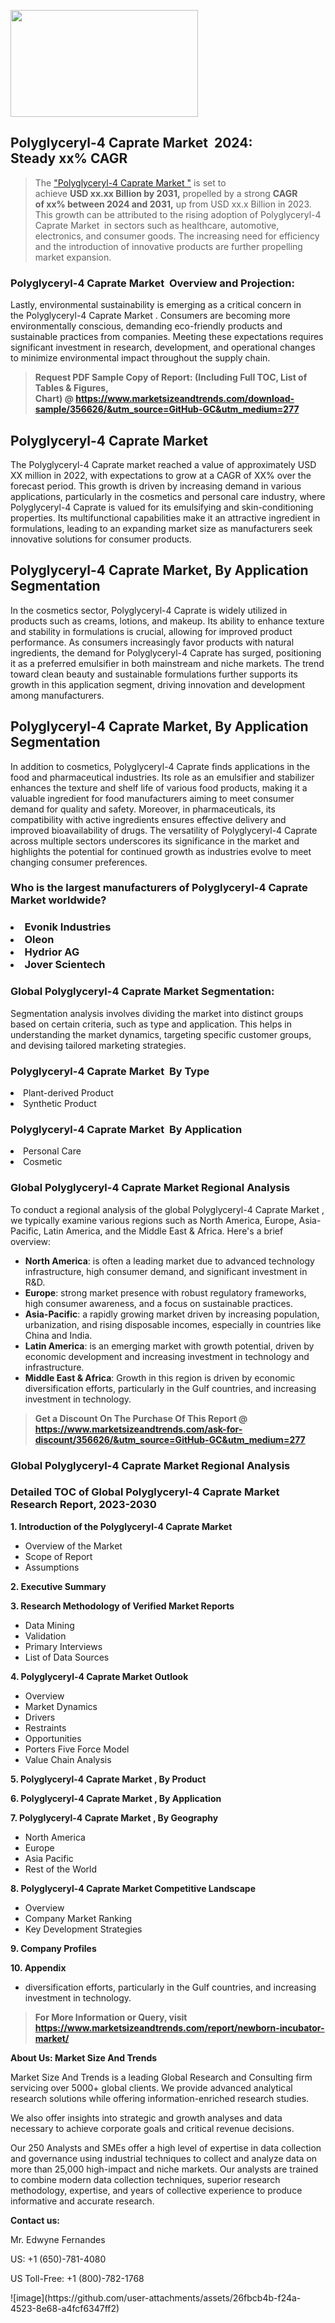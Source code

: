 <p><img class="alignnone size-medium wp-image-20088" src="https://ffe5etoiles.com/wp-content/uploads/2024/12/MST1-300x171.png" alt="" width="300" height="171" /></p><h2 id="ember46" class="ember-view reader-text-block__heading-2">Polyglyceryl-4 Caprate Market &nbsp;2024: Steady&nbsp;xx% CAGR</h2><blockquote id="ember47" class="ember-view reader-text-block__blockquote">The&nbsp;<a class="app-aware-link " href="https://www.marketsizeandtrends.com/download-sample/356626/&utm_source=GitHub-GC&utm_medium=277" target="_blank" data-test-app-aware-link="">"Polyglyceryl-4 Caprate Market "</a>&nbsp;is set to achieve&nbsp;<strong>USD&nbsp;xx.xx&nbsp;Billion by 2031,</strong>&nbsp;propelled by a strong&nbsp;<strong>CAGR of&nbsp;xx% between 2024 and 2031,</strong>&nbsp;up from USD xx.x Billion in 2023. This growth can be attributed to the rising adoption of&nbsp;Polyglyceryl-4 Caprate Market &nbsp;in sectors such as healthcare, automotive, electronics, and consumer goods. The increasing need for efficiency and the introduction of innovative products are further propelling market expansion.</blockquote><h3 id="ember48" class="ember-view reader-text-block__heading-3">Polyglyceryl-4 Caprate Market &nbsp;Overview and Projection:</h3><p id="ember49" class="ember-view reader-text-block__paragraph">Lastly, environmental sustainability is emerging as a critical concern in the&nbsp;Polyglyceryl-4 Caprate Market . Consumers are becoming more environmentally conscious, demanding eco-friendly products and sustainable practices from companies. Meeting these expectations requires significant investment in research, development, and operational changes to minimize environmental impact throughout the supply chain.</p><blockquote id="ember50" class="ember-view reader-text-block__blockquote"><strong>Request PDF Sample Copy of Report: (Including Full TOC, List of Tables &amp; Figures, Chart)&nbsp;@&nbsp;<strong><a href="https://www.marketsizeandtrends.com/download-sample/356626/&utm_source=GitHub-GC&utm_medium=277" target="_blank">https://www.marketsizeandtrends.com/download-sample/356626/&utm_source=GitHub-GC&utm_medium=277</a></strong></strong></blockquote><h3 class=""> <h2>Polyglyceryl-4 Caprate Market</h2><p>The Polyglyceryl-4 Caprate market reached a value of approximately USD XX million in 2022, with expectations to grow at a CAGR of XX% over the forecast period. This growth is driven by increasing demand in various applications, particularly in the cosmetics and personal care industry, where Polyglyceryl-4 Caprate is valued for its emulsifying and skin-conditioning properties. Its multifunctional capabilities make it an attractive ingredient in formulations, leading to an expanding market size as manufacturers seek innovative solutions for consumer products.</p><h2>Polyglyceryl-4 Caprate Market, By Application Segmentation</h2><p>In the cosmetics sector, Polyglyceryl-4 Caprate is widely utilized in products such as creams, lotions, and makeup. Its ability to enhance texture and stability in formulations is crucial, allowing for improved product performance. As consumers increasingly favor products with natural ingredients, the demand for Polyglyceryl-4 Caprate has surged, positioning it as a preferred emulsifier in both mainstream and niche markets. The trend toward clean beauty and sustainable formulations further supports its growth in this application segment, driving innovation and development among manufacturers.</p><h2>Polyglyceryl-4 Caprate Market, By Application Segmentation</h2><p>In addition to cosmetics, Polyglyceryl-4 Caprate finds applications in the food and pharmaceutical industries. Its role as an emulsifier and stabilizer enhances the texture and shelf life of various food products, making it a valuable ingredient for food manufacturers aiming to meet consumer demand for quality and safety. Moreover, in pharmaceuticals, its compatibility with active ingredients ensures effective delivery and improved bioavailability of drugs. The versatility of Polyglyceryl-4 Caprate across multiple sectors underscores its significance in the market and highlights the potential for continued growth as industries evolve to meet changing consumer preferences.</p></h3><h3 id="" class="">Who is the largest manufacturers of&nbsp;Polyglyceryl-4 Caprate Market  worldwide?</h3><h3 class=""></Li><Li>Evonik Industries</Li><Li> Oleon</Li><Li> Hydrior AG</Li><Li> Jover Scientech</h3><h3 id="ember53" class="ember-view reader-text-block__heading-3">Global&nbsp;Polyglyceryl-4 Caprate Market  Segmentation:</h3><p id="ember54" class="ember-view reader-text-block__paragraph">Segmentation analysis involves dividing the market into distinct groups based on certain criteria, such as type and application. This helps in understanding the market dynamics, targeting specific customer groups, and devising tailored marketing strategies.</p><h3 id="" class="">Polyglyceryl-4 Caprate Market &nbsp;By Type</h3><p></Li><Li>Plant-derived Product</Li><Li> Synthetic Product</p><h3 id="" class="">Polyglyceryl-4 Caprate Market &nbsp;By Application</h3><p class=""></Li><Li>Personal Care</Li><Li> Cosmetic</p><h3 id="ember62" class="ember-view reader-text-block__heading-3">Global Polyglyceryl-4 Caprate Market  Regional Analysis</h3><p id="ember63" class="ember-view reader-text-block__paragraph">To conduct a regional analysis of the global Polyglyceryl-4 Caprate Market , we typically examine various regions such as North America, Europe, Asia-Pacific, Latin America, and the Middle East &amp; Africa. Here's a brief overview:</p><ul><li><strong>North America</strong>: is often a leading market due to advanced technology infrastructure, high consumer demand, and significant investment in R&amp;D.</li><li><strong>Europe</strong>: strong market presence with robust regulatory frameworks, high consumer awareness, and a focus on sustainable practices.</li><li><strong>Asia-Pacific</strong>: a rapidly growing market driven by increasing population, urbanization, and rising disposable incomes, especially in countries like China and India.</li><li><strong>Latin America</strong>: is an emerging market with growth potential, driven by economic development and increasing investment in technology and infrastructure.</li><li><strong>Middle East &amp; Africa</strong>: Growth in this region is driven by economic diversification efforts, particularly in the Gulf countries, and increasing investment in technology.</li></ul><blockquote id="ember61" class="ember-view reader-text-block__blockquote"><strong>Get a Discount On The Purchase Of This Report @ <strong><a href="https://html-cleaner.com/" target="">https://www.marketsizeandtrends.com/ask-for-discount/356626/&utm_source=GitHub-GC&utm_medium=277</a></strong></strong></blockquote><h3 id="ember62" class="ember-view reader-text-block__heading-3">Global Polyglyceryl-4 Caprate Market  Regional Analysis</h3><h3 id="" class="">Detailed TOC of Global Polyglyceryl-4 Caprate Market  Research Report, 2023-2030</h3><p id="" class=""><strong>1. Introduction of the Polyglyceryl-4 Caprate Market </strong></p><ul><li>Overview of the Market</li><li>Scope of Report</li><li>Assumptions</li></ul><p id="" class=""><strong>2. Executive Summary</strong></p><p id="" class=""><strong>3. Research Methodology of Verified Market Reports</strong></p><ul><li>Data Mining</li><li>Validation</li><li>Primary Interviews</li><li>List of Data Sources</li></ul><p id="" class=""><strong>4. Polyglyceryl-4 Caprate Market  Outlook</strong></p><ul><li>Overview</li><li>Market Dynamics</li><li>Drivers</li><li>Restraints</li><li>Opportunities</li><li>Porters Five Force Model</li><li>Value Chain Analysis</li></ul><p id="" class=""><strong>5. Polyglyceryl-4 Caprate Market , By Product</strong></p><p id="" class=""><strong>6. Polyglyceryl-4 Caprate Market , By Application</strong></p><p id="" class=""><strong>7. Polyglyceryl-4 Caprate Market , By Geography</strong></p><ul><li>North America</li><li>Europe</li><li>Asia Pacific</li><li>Rest of the World</li></ul><p id="" class=""><strong>8. Polyglyceryl-4 Caprate Market  Competitive Landscape</strong></p><ul><li>Overview</li><li>Company Market Ranking</li><li>Key Development Strategies</li></ul><p id="" class=""><strong>9. Company Profiles</strong></p><p id="" class=""><strong>10. Appendix</strong></p><ul><li>diversification efforts, particularly in the Gulf countries, and increasing investment in technology.</li></ul><blockquote id="ember65" class="ember-view reader-text-block__blockquote"><strong>For More Information or Query, visit <strong><strong><a href="https://html-cleaner.com/" target="">https://www.marketsizeandtrends.com/report/newborn-incubator-market/</a></strong></strong></strong></blockquote><p id="" class=""><strong>About Us: Market Size And Trends</strong></p><p id="" class="">Market Size And Trends is a leading Global Research and Consulting firm servicing over 5000+ global clients. We provide advanced analytical research solutions while offering information-enriched research studies.</p><p id="" class="">We also offer insights into strategic and growth analyses and data necessary to achieve corporate goals and critical revenue decisions.</p><p id="" class="">Our 250 Analysts and SMEs offer a high level of expertise in data collection and governance using industrial techniques to collect and analyze data on more than 25,000 high-impact and niche markets. Our analysts are trained to combine modern data collection techniques, superior research methodology, expertise, and years of collective experience to produce informative and accurate research.</p><p id="" class=""><strong>Contact us:</strong></p><p id="" class="">Mr. Edwyne Fernandes</p><p id="" class="">US: +1 (650)-781-4080</p><p id="" class="">US Toll-Free: +1 (800)-782-1768</p>
![image](https://github.com/user-attachments/assets/26fbcb4b-f24a-4523-8e68-a4fcf6347ff2)
